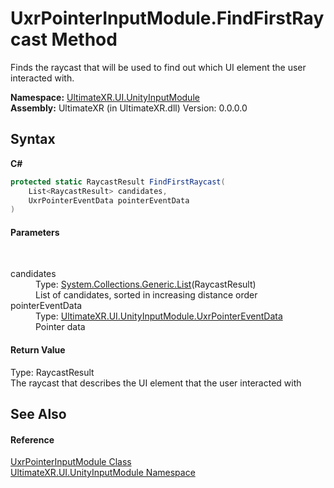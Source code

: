 # UxrPointerInputModule.FindFirstRaycast Method 
 

Finds the raycast that will be used to find out which UI element the user interacted with.

**Namespace:**&nbsp;<a href="N_UltimateXR_UI_UnityInputModule">UltimateXR.UI.UnityInputModule</a><br />**Assembly:**&nbsp;UltimateXR (in UltimateXR.dll) Version: 0.0.0.0

## Syntax

**C#**<br />
``` C#
protected static RaycastResult FindFirstRaycast(
	List<RaycastResult> candidates,
	UxrPointerEventData pointerEventData
)
```


#### Parameters
&nbsp;<dl><dt>candidates</dt><dd>Type: <a href="https://docs.microsoft.com/dotnet/api/system.collections.generic.list-1" target="_blank" rel="noopener noreferrer">System.Collections.Generic.List</a>(RaycastResult)<br />List of candidates, sorted in increasing distance order</dd><dt>pointerEventData</dt><dd>Type: <a href="T_UltimateXR_UI_UnityInputModule_UxrPointerEventData">UltimateXR.UI.UnityInputModule.UxrPointerEventData</a><br />Pointer data</dd></dl>

#### Return Value
Type: RaycastResult<br />The raycast that describes the UI element that the user interacted with

## See Also


#### Reference
<a href="T_UltimateXR_UI_UnityInputModule_UxrPointerInputModule">UxrPointerInputModule Class</a><br /><a href="N_UltimateXR_UI_UnityInputModule">UltimateXR.UI.UnityInputModule Namespace</a><br />